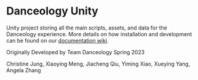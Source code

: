 # Danceology Unity
Unity project storing all the main scripts, assets, and data for the Danceology experience.
More details on how installation and development can be found on our [documentation wiki](https://etcdanceology.github.io/Danceology-Documentation/).

Originally Developed by Team Danceology Spring 2023

Christine Jung, Xiaoying Meng, Jiacheng Qiu, Yiming Xiao, Xueying Yang, Angela Zhang
